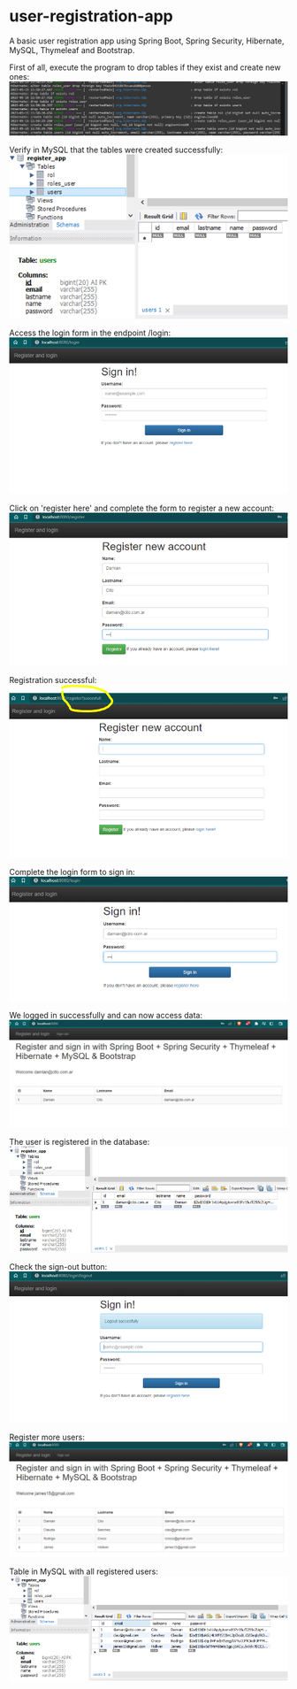 # user-registration-app
A basic user registration app using Spring Boot, Spring Security, Hibernate, MySQL, Thymeleaf and Bootstrap.

First of all, execute the program to drop tables if they exist and create new ones:
![dropandcreate](img/Drop-and-create-table.PNG)

Verify in MySQL that the tables were created successfully:
![createdtable](img/Created-tables-mysql.PNG)

Access the login form in the endpoint /login:
![loginform](img/login-form.PNG)

Click on 'register here' and complete the form to register a new account:
![registerform](img/user-register-form.PNG)

Registration successful:
![registrationsuccesfull](img/user-register-succesfull.PNG)

Complete the login form to sign in:
![completeloginform](img/complete-login-form-to-signin.PNG)

We logged in successfully and can now access data:
![signinsuccesfull](img/login-succesfull.PNG)

The user is registered in the database:
![userregistereddatabase](img/table-with-user-mysql.PNG)

Check the sign-out button:
![logoutsuccesfully](img/logout-succesfull.PNG)

Register more users:
![registeredusers](img/table-with-many-users.PNG)

Table in MySQL with all registered users:
![registeredusers](img/table-with-many-users-mysql.PNG)
